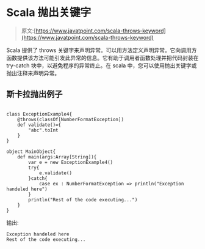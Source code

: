 # Scala 抛出关键字

> 原文:[https://www.javatpoint.com/scala-throws-keyword](https://www.javatpoint.com/scala-throws-keyword)

Scala 提供了 throws 关键字来声明异常。可以用方法定义声明异常。它向调用方函数提供该方法可能引发此异常的信息。它有助于调用者函数处理并把代码封装在 try-catch 块中，以避免程序的异常终止。在 scala 中，您可以使用抛出关键字或抛出注释来声明异常。

## 斯卡拉抛出例子

```

class ExceptionExample4{
    @throws(classOf[NumberFormatException])
    def validate()={
        "abc".toInt
    }
}

object MainObject{
    def main(args:Array[String]){
        var e = new ExceptionExample4()
        try{
            e.validate()
        }catch{
            case ex : NumberFormatException => println("Exception handeled here")
        }
        println("Rest of the code executing...")
    }
}

```

输出:

```
Exception handeled here
Rest of the code executing...

```